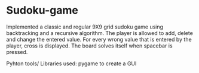 # Sudoku-game

Implemented a classic and regular 9X9 grid sudoku game using backtracking and a recursive algorithm. 
The player is allowed to add, delete and change the entered value. 
For every wrong value that is entered by the player, cross is displayed. 
The board solves itself when spacebar is pressed.

Pyhton tools/ Libraries used:
pygame to create a GUI


